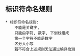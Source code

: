 ## 标识符命名规则

    * 标识符命名规则:
        不能是关键字,
        只能由字符, 数字, 下划线组成
        第一个字符不能是数字
        区分大小写
        若不符合上述规则无法通过编译检测
